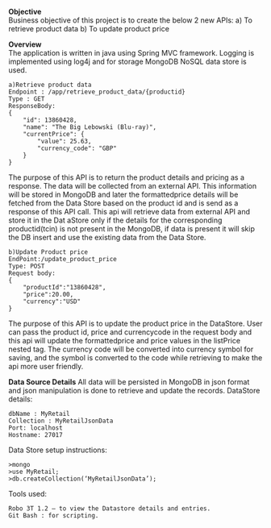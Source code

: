 **Objective**</br>
Business objective of this project is to create the below 2 new APIs:
a)	To retrieve product data 
b)	To update product price


**Overview**</br>
The application is written in java using Spring MVC framework. Logging is implemented using log4j and for storage MongoDB NoSQL data store is used.
```
a)Retrieve product data 
Endpoint : /app/retrieve_product_data/{productid}
Type : GET
ResponseBody:
{
    "id": 13860428,
    "name": "The Big Lebowski (Blu-ray)",
    "currentPrice": {
        "value": 25.63,
        "currency_code": "GBP"
    }
}
```
The purpose of this API is to return the product details and pricing as a response. The data will be collected from an external API. This information will be stored in MongoDB and later the formattedprice details will be fetched from the Data Store based on the product id and is send as a response of this API call.
This api will retrieve data from external API and store it in the Dat aStore only if the details for the corresponding productid(tcin) is not present in the MongoDB, if data is present it will skip the DB insert and use the existing data from the Data Store.
```
b)Update Product price
EndPoint:/update_product_price
Type: POST
Request body:
{
	"productId":"13860428",
	"price":20.00,
	"currency":"USD"
}
```
The purpose of this API is to update the product price in the DataStore. User can pass the product id, price and currencycode in the request body and this api will update the formattedprice and price values in the listPrice nested tag. The currency code will be converted into currency symbol for saving, and the symbol is converted to the code while retrieving to make the api more user friendly.

**Data Source Details**
All data will be persisted in  MongoDB in json format and json manipulation is done to retrieve and update the records.
DataStore details:
```
dbName : MyRetail
Collection : MyRetailJsonData
Port: localhost
Hostname: 27017
```
Data Store setup instructions:
```
>mongo
>use MyRetail;
>db.createCollection(‘MyRetailJsonData’);
```
Tools used:
```
Robo 3T 1.2 – to view the Datastore details and entries.
Git Bash : for scripting.
```
